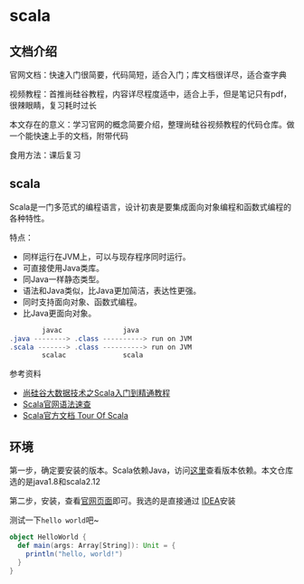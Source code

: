 # scala

## 文档介绍

官网文档：快速入门很简要，代码简短，适合入门；库文档很详尽，适合查字典

视频教程：首推尚硅谷教程，内容详尽程度适中，适合上手，但是笔记只有pdf，很辣眼睛，复习耗时过长

本文存在的意义：学习官网的概念简要介绍，整理尚硅谷视频教程的代码仓库。做一个能快速上手的文档，附带代码

食用方法：课后复习



## scala

Scala是一门多范式的编程语言，设计初衷是要集成面向对象编程和函数式编程的各种特性。

特点：

- 同样运行在JVM上，可以与现存程序同时运行。
- 可直接使用Java类库。
- 同Java一样静态类型。
- 语法和Java类似，比Java更加简洁，表达性更强。
- 同时支持面向对象、函数式编程。
- 比Java更面向对象。

```java
        javac               java
.java --------> .class ----------> run on JVM
.scala -------> .class ----------> run on JVM
        scalac              scala
```

参考资料

- [尚硅谷大数据技术之Scala入门到精通教程](https://www.bilibili.com/video/BV1Xh411S7bP)
- [Scala官网语法速查](https://docs.scala-lang.org/zh-cn/cheatsheets/index.html)
- [Scala官方文档 Tour Of Scala](https://docs.scala-lang.org/zh-cn/tour/tour-of-scala.html)



## 环境

第一步，确定要安装的版本。Scala依赖Java，访问[这里](https://docs.scala-lang.org/overviews/jdk-compatibility/overview.html)查看版本依赖。本文仓库选的是java1.8和scala2.12

第二步，安装，查看[官网页面](https://www.scala-lang.org/download/)即可。我选的是直接通过 [IDEA](https://docs.scala-lang.org/getting-started/intellij-track/getting-started-with-scala-in-intellij.html)安装

测试一下`hello world`吧~

```scala
object HelloWorld {
  def main(args: Array[String]): Unit = {
    println("hello, world!")
  }
}
```









